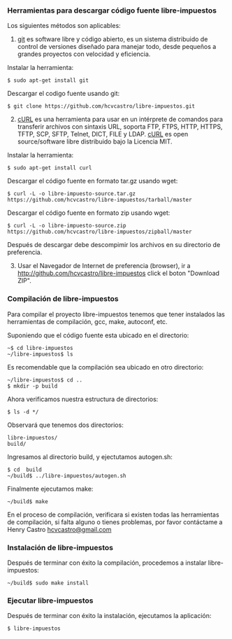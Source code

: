 
### Herramientas para descargar código fuente libre-impuestos

Los siguientes métodos son aplicables:

1) [git](http://git-scm.com/) es software libre y código abierto, es un sistema distribuido de control de versiones diseñado para manejar todo, desde pequeños a grandes proyectos con velocidad y eficiencia.

Instalar la herramienta:
```
$ sudo apt-get install git
```

Descargar el codigo fuente usando git:

```
$ git clone https://github.com/hcvcastro/libre-impuestos.git
```


2) [cURL](http://curl.haxx.se/) es una herramienta para usar en un intérprete de comandos para transferir archivos con sintaxis URL, soporta FTP, FTPS, HTTP, HTTPS, TFTP, SCP, SFTP, Telnet, DICT, FILE y LDAP. [cURL](http://curl.haxx.se/) es open source/software libre distribuido bajo la Licencia MIT.


Instalar la herramienta:
```
$ sudo apt-get install curl
```
Descargar el código fuente en formato tar.gz usando wget:

```
$ curl -L -o libre-impuesto-source.tar.gz https://github.com/hcvcastro/libre-impuestos/tarball/master
```

Descargar el código fuente en formato zip usando wget:

```
$ curl -L -o libre-impuesto-source.zip https://github.com/hcvcastro/libre-impuestos/zipball/master
```

Después de descargar debe descompimir los archivos en su directorio de preferencia.

3) Usar el Navegador de Internet de preferencia (browser), ir a <http://github.com/hcvcastro/libre-impuestos> click el boton "Download ZIP".


### Compilación de libre-impuestos

Para compilar el proyecto libre-impuestos tenemos que tener instalados las herramientas de compilación, gcc, make, autoconf, etc.

Suponiendo que el código fuente esta ubicado en el directorio:

```
~$ cd libre-impuestos
~/libre-impuestos$ ls
```

Es recomendable que la compilación sea ubicado en otro directorio:

```
~/libre-impuestos$ cd ..
$ mkdir -p build
```

Ahora verificamos nuestra estructura de directorios:

```
$ ls -d */
```

Observará que tenemos dos directorios:

```
libre-impuestos/    
build/		    
```

Ingresamos al directorio build, y ejectutamos autogen.sh:

```
$ cd  build
~/build$ ../libre-impuestos/autogen.sh
```

Finalmente ejecutamos make:

```
~/build$ make
```

En el proceso de compilación, verificara si existen todas las herramientas de compilación,  si falta alguno o tienes problemas, por favor contáctame a Henry Castro <hcvcastro@gmail.com>

### Instalación de libre-impuestos


Después de terminar con éxito la compilación, procedemos a instalar libre-impuestos:

```
~/build$ sudo make install
```

### Ejecutar libre-impuestos


Después de terminar con éxito la instalación, ejecutamos la aplicación:

```
$ libre-impuestos
```

